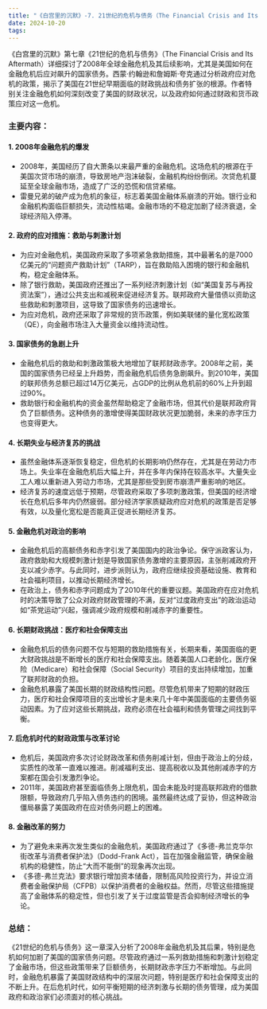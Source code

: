 ```yaml
---
title: "《白宫里的沉默》-7. 21世纪的危机与债务（The Financial Crisis and Its Aftermath）"
date: 2024-10-20
tags: 
---
```

《白宫里的沉默》第七章《21世纪的危机与债务》（The Financial Crisis and Its Aftermath）详细探讨了2008年全球金融危机及其后续影响，尤其是美国如何在金融危机后应对飙升的国家债务。西蒙·约翰逊和詹姆斯·夸克通过分析政府应对危机的政策，揭示了美国在21世纪早期面临的财政挑战和债务扩张的根源。作者特别关注金融危机如何深刻改变了美国的财政状况，以及政府如何通过财政和货币政策应对这一危机。

### 主要内容：

#### 1. **2008年金融危机的爆发**
   - 2008年，美国经历了自大萧条以来最严重的金融危机。这场危机的根源在于美国次贷市场的崩溃，导致房地产泡沫破裂，金融机构纷纷倒闭。次贷危机蔓延至全球金融市场，造成了广泛的恐慌和信贷紧缩。
   - 雷曼兄弟的破产成为危机的象征，标志着美国金融体系崩溃的开始。银行业和金融机构面临巨额损失，流动性枯竭。金融市场的不稳定加剧了经济衰退，全球经济陷入停滞。

#### 2. **政府的应对措施：救助与刺激计划**
   - 为应对金融危机，美国政府采取了多项紧急救助措施，其中最著名的是7000亿美元的“问题资产救助计划”（TARP），旨在救助陷入困境的银行和金融机构，稳定金融体系。
   - 除了银行救助，美国政府还推出了一系列经济刺激计划（如“美国复苏与再投资法案”），通过公共支出和减税来促进经济复苏。联邦政府大量借债以资助这些救助和刺激项目，这导致了国家债务的迅速增长。
   - 为应对危机，政府还采取了非常规的货币政策，例如美联储的量化宽松政策（QE），向金融市场注入大量资金以维持流动性。

#### 3. **国家债务的急剧上升**
   - 金融危机后的救助和刺激政策极大地增加了联邦财政赤字。2008年之前，美国的国家债务已经呈上升趋势，而金融危机后债务急剧飙升。到2010年，美国的联邦债务总额已超过14万亿美元，占GDP的比例从危机前的60%上升到超过90%。
   - 救助银行和金融机构的资金虽然帮助稳定了金融市场，但其代价是联邦政府背负了巨额债务。这种债务的激增使得美国财政状况更加脆弱，未来的赤字压力也变得更大。

#### 4. **长期失业与经济复苏的挑战**
   - 虽然金融体系逐渐恢复稳定，但危机的长期影响仍然存在，尤其是在劳动力市场上。失业率在金融危机后大幅上升，并在多年内保持在较高水平。大量失业工人难以重新进入劳动力市场，尤其是那些受到房市崩溃严重影响的地区。
   - 经济复苏的速度远低于预期，尽管政府采取了多项刺激政策，但美国的经济增长在危机后多年内仍然疲弱。部分经济学家质疑政府应对危机的政策是否足够有效，以及量化宽松是否能真正促进长期经济复苏。

#### 5. **金融危机对政治的影响**
   - 金融危机后的高额债务和赤字引发了美国国内的政治争论。保守派政客认为，政府救助和大规模刺激计划是导致国家债务激增的主要原因，主张削减政府开支以减少赤字。与此同时，进步派则认为，政府应继续投资基础设施、教育和社会福利项目，以推动长期经济增长。
   - 在政治上，债务和赤字问题成为了2010年代的重要议题。美国政府在应对危机时的决策导致了公众对政府财政管理的不满，反对“过度政府支出”的政治运动如“茶党运动”兴起，强调减少政府规模和削减赤字的重要性。

#### 6. **长期财政挑战：医疗和社会保障支出**
   - 金融危机后的债务问题不仅与短期的救助措施有关，长期来看，美国面临的更大财政挑战是不断增长的医疗和社会保障支出。随着美国人口老龄化，医疗保险（Medicare）和社会保障（Social Security）项目的支出持续增加，加重了联邦财政的负担。
   - 金融危机暴露了美国长期的财政结构性问题。尽管危机带来了短期的财政压力，医疗和社会保障项目的支出增长才是未来几十年中美国面临的主要债务驱动因素。为了应对这些长期挑战，政府必须在社会福利和债务管理之间找到平衡。

#### 7. **后危机时代的财政政策与改革讨论**
   - 危机后，美国政府多次讨论财政改革和债务削减计划，但由于政治上的分歧，实质性的改革一直难以推进。削减福利支出、提高税收以及其他削减赤字的方案都在国会引发激烈争论。
   - 2011年，美国政府甚至面临债务上限危机，国会未能及时提高联邦政府的借款限额，导致政府几乎陷入债务违约的困境。虽然最终达成了妥协，但这种政治僵局暴露了美国政府在应对债务问题上的困难。

#### 8. **金融改革的努力**
   - 为了避免未来再次发生类似的金融危机，美国政府通过了《多德-弗兰克华尔街改革与消费者保护法》（Dodd-Frank Act），旨在加强金融监管，确保金融机构的稳健性，防止“大而不能倒”的现象再次出现。
   - 《多德-弗兰克法》要求银行增加资本储备，限制高风险投资行为，并设立消费者金融保护局（CFPB）以保护消费者的金融权益。然而，尽管这些措施提高了金融体系的稳定性，但也引发了关于过度监管是否会抑制经济增长的争论。

### 总结：
《21世纪的危机与债务》这一章深入分析了2008年金融危机及其后果，特别是危机如何加剧了美国的国家债务问题。尽管政府通过一系列救助措施和刺激计划稳定了金融市场，但这些政策带来了巨额债务，长期财政赤字压力不断增加。与此同时，金融危机暴露了美国财政结构中的深层次问题，特别是医疗和社会保障支出的不断上升。在后危机时代，如何平衡短期的经济刺激与长期的债务管理，成为美国政府和政治家们必须面对的核心挑战。
